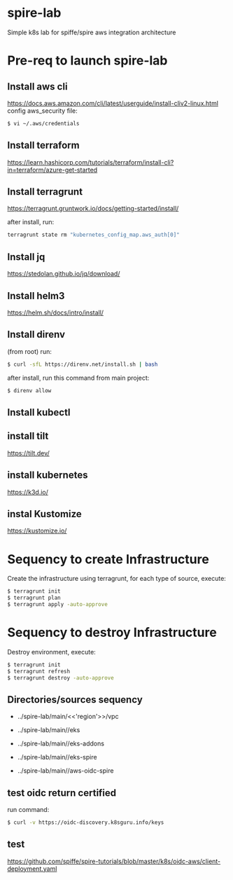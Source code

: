 # spire-lab
Simple k8s lab for spiffe/spire aws integration architecture

# Pre-req to launch spire-lab
## Install aws cli
https://docs.aws.amazon.com/cli/latest/userguide/install-cliv2-linux.html
config aws_security file: 
```sh 
$ vi ~/.aws/credentials
```

## Install terraform 
https://learn.hashicorp.com/tutorials/terraform/install-cli?in=terraform/azure-get-started

## Install terragrunt 
https://terragrunt.gruntwork.io/docs/getting-started/install/

after install, run:
```sh
terragrunt state rm "kubernetes_config_map.aws_auth[0]"
```


## Install jq 
https://stedolan.github.io/jq/download/

## Install helm3 
https://helm.sh/docs/intro/install/

## Install direnv 

(from root) run:  
    
```sh 
$ curl -sfL https://direnv.net/install.sh | bash
```
after install, run this command from main project: 

```sh
$ direnv allow
```

## Install kubectl

## install tilt
https://tilt.dev/

## install kubernetes
https://k3d.io/

## instal Kustomize
https://kustomize.io/

# Sequency to create Infrastructure 
Create the infrastructure using terragrunt, for each type of source, execute:

```sh 
$ terragrunt init
$ terragrunt plan
$ terragrunt apply -auto-approve
```

# Sequency to destroy Infrastructure 
Destroy environment, execute:

```sh
$ terragrunt init
$ terragrunt refresh
$ terragrunt destroy -auto-approve
```


## Directories/sources sequency
-  ../spire-lab/main/<<'region'>>/vpc

-  ../spire-lab/main/<region>/eks

-  ../spire-lab/main/<region>/eks-addons

-  ../spire-lab/main/<region>/eks-spire

-  ../spire-lab/main/<region>/aws-oidc-spire


## test oidc return certified 
run command: 
```sh 
$ curl -v https://oidc-discovery.k8sguru.info/keys
```


## test 
https://github.com/spiffe/spire-tutorials/blob/master/k8s/oidc-aws/client-deployment.yaml